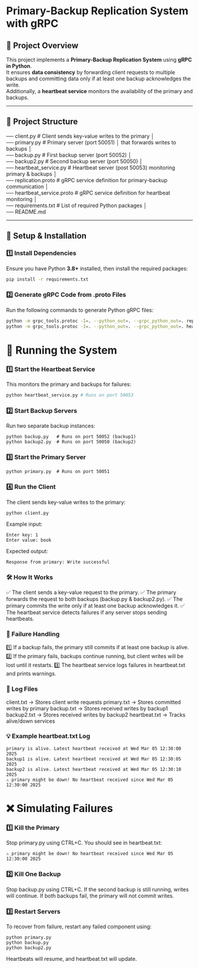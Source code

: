 # Primary-Backup Replication System with gRPC  

## 📌 Project Overview  
This project implements a **Primary-Backup Replication System** using **gRPC in Python**.  
It ensures **data consistency** by forwarding client requests to multiple backups and committing data only if at least one backup acknowledges the write.  
Additionally, a **heartbeat service** monitors the availability of the primary and backups.

---

## 📁 Project Structure  
── client.py # Client sends key-value writes to the primary │ \
── primary.py # Primary server (port 50051) │ that forwards writes to backups │ \
── backup.py # First backup server (port 50052) │ \
── backup2.py # Second backup server (port 50050) │ \
── heartbeat_service.py # Heartbeat server (post 50053) monitoring primary & backups │ \
── replication.proto # gRPC service definition for primary-backup communication │ \
── heartbeat_service.proto # gRPC service definition for heartbeat monitoring │ \
── requirements.txt # List of required Python packages │ \
── README.md 


---

## 🔧 Setup & Installation  

### **1️⃣ Install Dependencies**  
Ensure you have Python **3.8+** installed, then install the required packages:  
```sh
pip install -r requirements.txt
```

### 2️⃣ Generate gRPC Code from .proto Files
Run the following commands to generate Python gRPC files:

```sh
python -m grpc_tools.protoc -I=. --python_out=. --grpc_python_out=. replication.proto
python -m grpc_tools.protoc -I=. --python_out=. --grpc_python_out=. heartbeat_service.proto
```


# 🚀 Running the System
### 1️⃣ Start the Heartbeat Service
This monitors the primary and backups for failures:

```sh
python heartbeat_service.py # Runs on port 50053
```

### 2️⃣ Start Backup Servers
Run two separate backup instances:

```
python backup.py   # Runs on port 50052 (backup1)
python backup2.py  # Runs on port 50050 (backup2)
```
### 3️⃣ Start the Primary Server
```
python primary.py  # Runs on port 50051
```
### 4️⃣ Run the Client
The client sends key-value writes to the primary:
```
python client.py
```

Example input:
```
Enter key: 1  
Enter value: book  
```
Expected output:
```
Response from primary: Write successful
```
### 🛠 How It Works
✅ The client sends a key-value request to the primary.
✅ The primary forwards the request to both backups (backup.py & backup2.py).
✅ The primary commits the write only if at least one backup acknowledges it.
✅ The heartbeat service detects failures if any server stops sending heartbeats.

### 📜 Failure Handling
1️⃣ If a backup fails, the primary still commits if at least one backup is alive.
2️⃣ If the primary fails, backups continue running, but client writes will be lost until it restarts.
3️⃣ The heartbeat service logs failures in heartbeat.txt and prints warnings.

### 📄 Log Files

client.txt ->   Stores client write requests
primary.txt ->	Stores committed writes by primary
backup.txt ->	Stores received writes by backup1
backup2.txt ->	Stores received writes by backup2
heartbeat.txt ->  Tracks alive/down services

### 💡 Example heartbeat.txt Log
```
primary is alive. Latest heartbeat received at Wed Mar 05 12:30:00 2025
backup1 is alive. Latest heartbeat received at Wed Mar 05 12:30:05 2025
backup2 is alive. Latest heartbeat received at Wed Mar 05 12:30:10 2025
⚠️ primary might be down! No heartbeat received since Wed Mar 05 12:30:00 2025
```
# ❌ Simulating Failures
### 1️⃣ Kill the Primary
Stop primary.py using CTRL+C. You should see in heartbeat.txt:
```
⚠️ primary might be down! No heartbeat received since Wed Mar 05 12:30:00 2025
```
### 2️⃣ Kill One Backup
Stop backup.py using CTRL+C. If the second backup is still running, writes will continue.
If both backups fail, the primary will not commit writes.

### 3️⃣ Restart Servers
To recover from failure, restart any failed component using:

```
python primary.py
python backup.py
python backup2.py
```
Heartbeats will resume, and heartbeat.txt will update.
